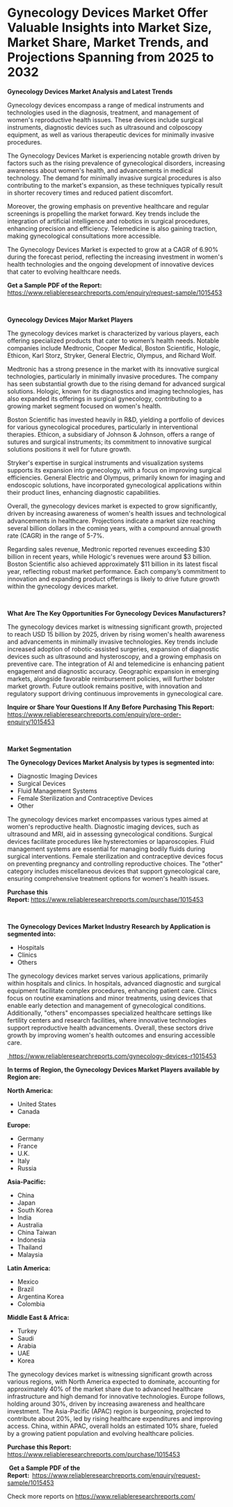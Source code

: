 <p><h1>Gynecology Devices Market Offer Valuable Insights into Market Size, Market Share, Market Trends, and Projections Spanning from 2025 to 2032</h1></p><p><strong>Gynecology Devices Market Analysis and Latest Trends</strong></p>
<p><p>Gynecology devices encompass a range of medical instruments and technologies used in the diagnosis, treatment, and management of women's reproductive health issues. These devices include surgical instruments, diagnostic devices such as ultrasound and colposcopy equipment, as well as various therapeutic devices for minimally invasive procedures.</p><p>The Gynecology Devices Market is experiencing notable growth driven by factors such as the rising prevalence of gynecological disorders, increasing awareness about women's health, and advancements in medical technology. The demand for minimally invasive surgical procedures is also contributing to the market's expansion, as these techniques typically result in shorter recovery times and reduced patient discomfort.</p><p>Moreover, the growing emphasis on preventive healthcare and regular screenings is propelling the market forward. Key trends include the integration of artificial intelligence and robotics in surgical procedures, enhancing precision and efficiency. Telemedicine is also gaining traction, making gynecological consultations more accessible. </p><p>The Gynecology Devices Market is expected to grow at a CAGR of 6.90% during the forecast period, reflecting the increasing investment in women's health technologies and the ongoing development of innovative devices that cater to evolving healthcare needs.</p></p>
<p><strong>Get a Sample PDF of the Report:&nbsp;</strong> <a href="https://www.reliableresearchreports.com/enquiry/request-sample/1015453?utm_campaign=9&utm_medium=2&utm_source=Github&utm_content=ia&utm_term=03032025&utm_id=gynecology-devices">https://www.reliableresearchreports.com/enquiry/request-sample/1015453</a></p>
<p>&nbsp;</p>
<p><strong>Gynecology Devices Major Market Players</strong></p>
<p><p>The gynecology devices market is characterized by various players, each offering specialized products that cater to women’s health needs. Notable companies include Medtronic, Cooper Medical, Boston Scientific, Hologic, Ethicon, Karl Storz, Stryker, General Electric, Olympus, and Richard Wolf. </p><p>Medtronic has a strong presence in the market with its innovative surgical technologies, particularly in minimally invasive procedures. The company has seen substantial growth due to the rising demand for advanced surgical solutions. Hologic, known for its diagnostics and imaging technologies, has also expanded its offerings in surgical gynecology, contributing to a growing market segment focused on women's health.</p><p>Boston Scientific has invested heavily in R&D, yielding a portfolio of devices for various gynecological procedures, particularly in interventional therapies. Ethicon, a subsidiary of Johnson & Johnson, offers a range of sutures and surgical instruments; its commitment to innovative surgical solutions positions it well for future growth.</p><p>Stryker's expertise in surgical instruments and visualization systems supports its expansion into gynecology, with a focus on improving surgical efficiencies. General Electric and Olympus, primarily known for imaging and endoscopic solutions, have incorporated gynecological applications within their product lines, enhancing diagnostic capabilities.</p><p>Overall, the gynecology devices market is expected to grow significantly, driven by increasing awareness of women's health issues and technological advancements in healthcare. Projections indicate a market size reaching several billion dollars in the coming years, with a compound annual growth rate (CAGR) in the range of 5-7%.</p><p>Regarding sales revenue, Medtronic reported revenues exceeding $30 billion in recent years, while Hologic's revenues were around $3 billion. Boston Scientific also achieved approximately $11 billion in its latest fiscal year, reflecting robust market performance. Each company’s commitment to innovation and expanding product offerings is likely to drive future growth within the gynecology devices market.</p></p>
<p>&nbsp;</p>
<p><strong>What Are The Key Opportunities For Gynecology Devices Manufacturers?</strong></p>
<p><p>The gynecology devices market is witnessing significant growth, projected to reach USD 15 billion by 2025, driven by rising women's health awareness and advancements in minimally invasive technologies. Key trends include increased adoption of robotic-assisted surgeries, expansion of diagnostic devices such as ultrasound and hysteroscopy, and a growing emphasis on preventive care. The integration of AI and telemedicine is enhancing patient engagement and diagnostic accuracy. Geographic expansion in emerging markets, alongside favorable reimbursement policies, will further bolster market growth. Future outlook remains positive, with innovation and regulatory support driving continuous improvements in gynecological care.</p></p>
<p><strong>Inquire or Share Your Questions If Any Before Purchasing This Report:</strong> <a href="https://www.reliableresearchreports.com/enquiry/pre-order-enquiry/1015453?utm_campaign=9&utm_medium=2&utm_source=Github&utm_content=ia&utm_term=03032025&utm_id=gynecology-devices">https://www.reliableresearchreports.com/enquiry/pre-order-enquiry/1015453</a></p>
<p>&nbsp;</p>
<p><strong>Market Segmentation</strong></p>
<p><strong>The Gynecology Devices Market Analysis by types is segmented into:</strong></p>
<p><ul><li>Diagnostic Imaging Devices</li><li>Surgical Devices</li><li>Fluid Management Systems</li><li>Female Sterilization and Contraceptive Devices</li><li>Other</li></ul></p>
<p><p>The gynecology devices market encompasses various types aimed at women's reproductive health. Diagnostic imaging devices, such as ultrasound and MRI, aid in assessing gynecological conditions. Surgical devices facilitate procedures like hysterectomies or laparoscopies. Fluid management systems are essential for managing bodily fluids during surgical interventions. Female sterilization and contraceptive devices focus on preventing pregnancy and controlling reproductive choices. The "other" category includes miscellaneous devices that support gynecological care, ensuring comprehensive treatment options for women's health issues.</p></p>
<p><strong>Purchase this Report:&nbsp;</strong><a href="https://www.reliableresearchreports.com/purchase/1015453?utm_campaign=9&utm_medium=2&utm_source=Github&utm_content=ia&utm_term=03032025&utm_id=gynecology-devices">https://www.reliableresearchreports.com/purchase/1015453</a></p>
<p>&nbsp;</p>
<p><strong>The Gynecology Devices Market Industry Research by Application is segmented into:</strong></p>
<p><ul><li>Hospitals</li><li>Clinics</li><li>Others</li></ul></p>
<p><p>The gynecology devices market serves various applications, primarily within hospitals and clinics. In hospitals, advanced diagnostic and surgical equipment facilitate complex procedures, enhancing patient care. Clinics focus on routine examinations and minor treatments, using devices that enable early detection and management of gynecological conditions. Additionally, "others" encompasses specialized healthcare settings like fertility centers and research facilities, where innovative technologies support reproductive health advancements. Overall, these sectors drive growth by improving women's health outcomes and ensuring accessible care.</p></p>
<p><a href="https://www.reliableresearchreports.com/gynecology-devices-r1015453?utm_campaign=9&utm_medium=2&utm_source=Github&utm_content=ia&utm_term=03032025&utm_id=gynecology-devices">&nbsp;https://www.reliableresearchreports.com/gynecology-devices-r1015453</a></p>
<p><strong>In terms of Region, the Gynecology Devices Market Players available by Region are:</strong></p>
<p>
    <p> <strong> North America: </strong>
        <ul>
            <li>United States</li>
            <li>Canada</li>
        </ul>
        </p> 
    <p> <strong> Europe: </strong>
        <ul>
            <li>Germany</li>
            <li>France</li>
            <li>U.K.</li>
            <li>Italy</li>
            <li>Russia</li>
        </ul>
        </p> 
    <p> <strong> Asia-Pacific: </strong>
        <ul>
            <li>China</li>
            <li>Japan</li>
            <li>South Korea</li>
            <li>India</li>
            <li>Australia</li>
            <li>China Taiwan</li>
            <li>Indonesia</li>
            <li>Thailand</li>
            <li>Malaysia</li>
        </ul>
        </p> 
    <p> <strong> Latin America: </strong>
        <ul>
            <li>Mexico</li>
            <li>Brazil</li>
            <li>Argentina Korea</li>
            <li>Colombia</li>
        </ul>
        </p> 
    <p> <strong> Middle East & Africa: </strong>
        <ul>
            <li>Turkey</li>
            <li>Saudi</li>
            <li>Arabia</li>
            <li>UAE</li>
            <li>Korea</li>
        </ul>
    </p>
    </p>
<p><p>The gynecology devices market is witnessing significant growth across various regions, with North America expected to dominate, accounting for approximately 40% of the market share due to advanced healthcare infrastructure and high demand for innovative technologies. Europe follows, holding around 30%, driven by increasing awareness and healthcare investment. The Asia-Pacific (APAC) region is burgeoning, projected to contribute about 20%, led by rising healthcare expenditures and improving access. China, within APAC, overall holds an estimated 10% share, fueled by a growing patient population and evolving healthcare policies.</p></p>
<p><strong>Purchase this Report: </strong><a href="https://www.reliableresearchreports.com/purchase/1015453?utm_campaign=9&utm_medium=2&utm_source=Github&utm_content=ia&utm_term=03032025&utm_id=gynecology-devices">https://www.reliableresearchreports.com/purchase/1015453</a></p>
<p>&nbsp;<strong>Get a Sample PDF of the Report:&nbsp;&nbsp;</strong><a href="https://www.reliableresearchreports.com/enquiry/request-sample/1015453?utm_campaign=9&utm_medium=2&utm_source=Github&utm_content=ia&utm_term=03032025&utm_id=gynecology-devices">https://www.reliableresearchreports.com/enquiry/request-sample/1015453</a></p>
<p><strong></strong></p>
<p>Check more reports on <a href="https://www.reliableresearchreports.com/?utm_campaign=9&utm_medium=2&utm_source=Github&utm_content=ia&utm_term=03032025&utm_id=gynecology-devices">https://www.reliableresearchreports.com/</a></p>